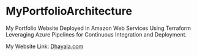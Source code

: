 # MyPortfolioArchitecture
My Portfolio Website Deployed in Amazon Web Services Using Terraform Leveraging Azure Pipelines for Continuous Integration and Deployment.

My Website Link: [Dhayala.com](https://Dhayala.com/)

